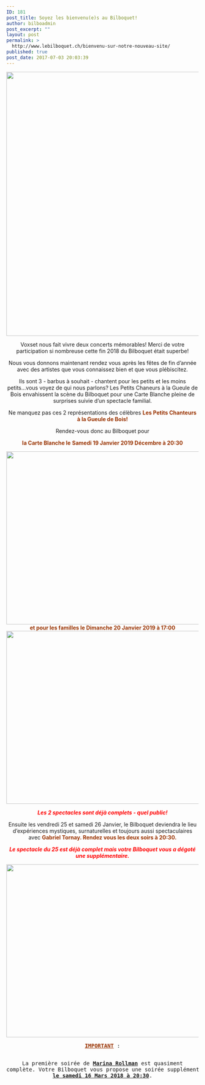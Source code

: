```yaml
---
ID: 181
post_title: Soyez les bienvenu(e)s au Bilboquet!
author: bilboadmin
post_excerpt: ""
layout: post
permalink: >
  http://www.lebilboquet.ch/bienvenu-sur-notre-nouveau-site/
published: true
post_date: 2017-07-03 20:03:39
---
```

<p style="text-align: center;"><img class="aligncenter wp-image-1489 size-full" src="http://www.lebilboquet.ch/wp-content/uploads/2017/07/126AC2F0-A9A0-404E-A93F-22EDCF2DA0DE.jpeg" alt="" width="1218" height="690" /></p>
<p style="text-align: center;">Voxset nous fait vivre deux concerts mémorables! Merci de votre participation si nombreuse cette fin 2018 du Bilboquet était superbe!</p>
<p style="text-align: center;">Nous vous donnons maintenant rendez vous après les fêtes de fin d’année avec des artistes que vous connaissez bien et que vous plébiscitez.</p>
<p style="text-align: center;">Ils sont 3 - barbus à souhait - chantent pour les petits et les moins petits...vous voyez de qui nous parlons? Les Petits Chaneurs à la Gueule de Bois envahissent la scène du Bilboquet pour une Carte Blanche pleine de surprises suivie d’un spectacle familial.</p>
<p style="text-align: center;">Ne manquez pas ces 2 représentations des célèbres <strong><span style="color: #993300;">Les Petits Chanteurs à la Gueule de Bois</span><span style="color: #993300;">!</span></strong></p>
<p style="text-align: center;">Rendez-vous donc au Bilboquet pour</p>
<p style="text-align: center;"><strong><span style="color: #993300;">la Carte Blanche le</span></strong> <span style="color: #993300;"><strong>Sam</strong><strong>edi 19 Janvier 2019 Décembre à 20:30 </strong></span></p>
<p style="text-align: center;"><span style="color: #993300;"><strong><img class="aligncenter wp-image-1071 size-full" src="http://www.lebilboquet.ch/wp-content/uploads/2018/06/Page8-1.jpg" alt="" width="1279" height="452" />et pour les familles le Dimanche 20 Janvier 2019 à 17:00</strong></span><img class="aligncenter wp-image-1072 size-full" src="http://www.lebilboquet.ch/wp-content/uploads/2018/06/Page9-1.jpg" alt="" width="1279" height="452" /></p>
<p style="text-align: center;"><span style="color: #ff0000;"><strong><em>Les 2 spectacles sont déjà complets - quel public!</em></strong></span></p>
<p style="text-align: center;">Ensuite les vendredi 25 et samedi 26 Janvier, le Bilboquet deviendra le lieu d’expériences mystiques, surnaturelles et toujours aussi spectaculaires avec <span style="color: #993300;"><b>Gabriel Tornay. Rendez vous les deux soirs à 20:30.</b></span></p>
<p style="text-align: center;"><span style="color: #ff0000;"><b><i>Le spectacle du 25 est déjà complet mais votre Bilboquet vous a dégoté une supplémentaire.</i></b></span></p>
<img class="aligncenter wp-image-1073 size-full" src="http://www.lebilboquet.ch/wp-content/uploads/2018/06/Page10-1.jpg" alt="" width="1279" height="452" />
<pre style="text-align: center;"><span style="color: #993300;"><b><u>IMPORTANT</u></b></span> :

La première soirée de <b><u>Marina Rollman</u></b> est   quasiment complète. Votre Bilboquet vous   propose une soirée supplémentaire <b><u>le samedi 16 Mars 2018 à 20:30</u></b>.</pre>
&nbsp;